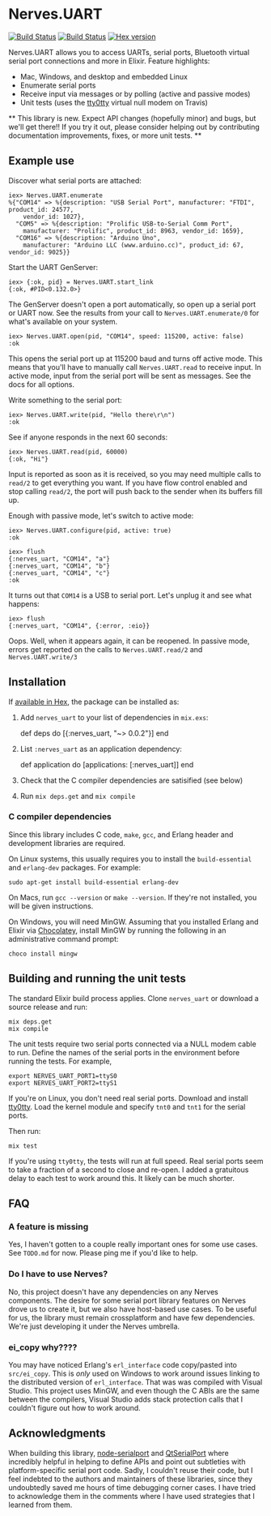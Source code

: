 # Nerves.UART
[![Build Status](https://travis-ci.org/nerves-project/nerves_uart.svg?branch=master)](https://travis-ci.org/nerves-project/nerves_uart)
[![Build Status](https://ci.appveyor.com/api/projects/status/hm6s6269jtbiqxbv/branch/master?svg=true)](https://ci.appveyor.com/project/fhunleth/nerves-uart/branch/master)
[![Hex version](https://img.shields.io/hexpm/v/nerves_uart.svg "Hex version")](https://hex.pm/packages/nerves_uart)

Nerves.UART allows you to access UARTs, serial ports, Bluetooth virtual serial
port connections and more in Elixir. Feature highlights:

  * Mac, Windows, and desktop and embedded Linux
  * Enumerate serial ports
  * Receive input via messages or by polling (active and passive modes)
  * Unit tests (uses the [tty0tty](https://github.com/freemed/tty0tty) virtual null modem on Travis)

** This library is new. Expect API changes (hopefully minor) and bugs, but we'll get there!! If you try it out, please consider helping out by contributing documentation improvements, fixes, or more unit tests. **

## Example use

Discover what serial ports are attached:

    iex> Nerves.UART.enumerate
    %{"COM14" => %{description: "USB Serial Port", manufacturer: "FTDI", product_id: 24577,
        vendor_id: 1027},
      "COM5" => %{description: "Prolific USB-to-Serial Comm Port",
        manufacturer: "Prolific", product_id: 8963, vendor_id: 1659},
      "COM16" => %{description: "Arduino Uno",
        manufacturer: "Arduino LLC (www.arduino.cc)", product_id: 67, vendor_id: 9025}}

Start the UART GenServer:

    iex> {:ok, pid} = Nerves.UART.start_link
    {:ok, #PID<0.132.0>}

The GenServer doesn't open a port automatically, so open up a serial port or UART
now. See the results from your call to `Nerves.UART.enumerate/0` for what's
available on your system.

    iex> Nerves.UART.open(pid, "COM14", speed: 115200, active: false)
    :ok

This opens the serial port up at 115200 baud and turns off active mode. This means that
you'll have to manually call `Nerves.UART.read` to receive input. In active mode, input
from the serial port will be sent as messages. See the docs for all options.

Write something to the serial port:

    iex> Nerves.UART.write(pid, "Hello there\r\n")
    :ok

See if anyone responds in the next 60 seconds:

    iex> Nerves.UART.read(pid, 60000)
    {:ok, "Hi"}

Input is reported as soon as it is received, so you may need multiple calls to `read/2`
to get everything you want. If you have flow control enabled and stop calling
`read/2`, the port will push back to the sender when its buffers fill up.

Enough with passive mode, let's switch to active mode:

    iex> Nerves.UART.configure(pid, active: true)
    :ok

    iex> flush
    {:nerves_uart, "COM14", "a"}
    {:nerves_uart, "COM14", "b"}
    {:nerves_uart, "COM14", "c"}
    :ok

It turns out that `COM14` is a USB to serial port. Let's unplug it and see what
happens:

    iex> flush
    {:nerves_uart, "COM14", {:error, :eio}}

Oops. Well, when it appears again, it can be reopened. In passive mode, errors
get reported on the calls to `Nerves.UART.read/2` and `Nerves.UART.write/3`

## Installation

If [available in Hex](https://hex.pm/docs/publish), the package can be installed as:

  1. Add `nerves_uart` to your list of dependencies in `mix.exs`:

        def deps do
          [{:nerves_uart, "~> 0.0.2"}]
        end

  2. List `:nerves_uart` as an application dependency:

        def application do
          [applications: [:nerves_uart]]
        end

  3. Check that the C compiler dependencies are satisified (see below)

  4. Run `mix deps.get` and `mix compile`

### C compiler dependencies

Since this library includes C code, `make`, `gcc`, and Erlang header and development
libraries are required.

On Linux systems, this usually requires you to install
the `build-essential` and `erlang-dev` packages. For example:

    sudo apt-get install build-essential erlang-dev

On Macs, run `gcc --version` or `make --version`. If they're not installed, you will
be given instructions.

On Windows, you will need MinGW. Assuming that you installed Erlang and
Elixir via [Chocolatey](https://chocolatey.org/), install MinGW by
running the following in an administrative command prompt:

    choco install mingw

## Building and running the unit tests

The standard Elixir build process applies. Clone `nerves_uart` or
download a source release and run:

    mix deps.get
    mix compile

The unit tests require two serial ports connected via a NULL modem
cable to run. Define the names of the serial ports in the environment
before running the tests. For example,

    export NERVES_UART_PORT1=ttyS0
    export NERVES_UART_PORT2=ttyS1

If you're on Linux, you don't need real serial ports. Download and install
[tty0tty](https://github.com/freemed/tty0tty). Load the kernel module and
specify `tnt0` and `tnt1` for the serial ports.

Then run:

    mix test

If you're using `tty0tty`, the tests will run at full speed. Real serial ports
seem to take a fraction of a second to close and re-open. I added a gratuitous
delay to each test to work around this. It likely can be much shorter.

## FAQ

### A feature is missing

Yes, I haven't gotten to a couple really important ones for some use cases.
See `TODO.md` for now. Please ping me if you'd like to help.

### Do I have to use Nerves?

No, this project doesn't have any dependencies on any Nerves components. The
desire for some serial port library features on Nerves drove us to create it,
but we also have host-based use cases. To be useful for us, the library must
remain crossplatform and have few dependencies. We're just developing it under
the Nerves umbrella.

### ei_copy why????

You may have noticed Erlang's `erl_interface` code copy/pasted into `src/ei_copy`.
This is *only* used on Windows to work around issues linking to the distributed
version of `erl_interface`. That was was compiled with Visual Studio. This project uses MinGW, and
even though the C ABIs are the same between the compilers, Visual Studio adds stack
protection calls that I couldn't figure out how to work around.

## Acknowledgments

When building this library, [node-serialport](https://github.com/voodootikigod/node-serialport)
and [QtSerialPort](http://doc.qt.io/qt-5/qserialport.html) where incredibly helpful in
helping to define APIs and point out subtleties with platform-specific serial port code. Sadly,
I couldn't reuse their code, but I feel indebted to the authors and maintainers of these
libraries, since they undoubtedly saved me hours of time debugging corner cases.
I have tried to acknowledge them in the comments where I have used strategies that I learned
from them.
